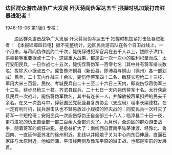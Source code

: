 ### 边区群众游击战争广大发展  歼灭蒋阎伪军达五千  把握时机加紧打击狂暴进犯者！

1946-10-06
第1版()
专栏：

　　边区群众游击战争广大发展
    歼灭蒋阎伪军达五千
    把握时机加紧打击狂暴进犯者！
    【本报邯郸四日电】据不完整统计，边区民兵游击队在各个自卫战线上，一个月来，与蒋阎伪作战约二千次，毙伤俘进犯军官兵在五千人以上，拔除子洪口、洪善镇等重要据点十二个。这些重大战果，都是由一次一次小的胜利积垒而成：太行安阳民兵，一日作战七十五次，毙伤俘蒋伪军一百零七名（其中并有蒋军排长数名）拔除大小据点五个。冀鲁豫沛铜县（新设县，即沛县与铜山（徐州）各一部划成）民兵，二十天内作战三十余次，毙伤俘蒋军四十二名，缴获长短枪二十三枝，军用大米三百袋。民权、考城民兵自二十三至二十六日三天内，即毙伤俘蒋伪军三十二名，获步马枪三十枝。齐滨县民兵，二十七日一天内毙伤蒋军十名。太行获鹿县民兵一次战斗，毙伤蒋伪军数名，其中有连长一人，并解放被蒋军扣押的民夫千余名。在又一次战斗中，俘获国民党获鹿县复员协会（支应局）理事长梁德柱。在一定有利时机，民兵游击队也不轻易放过小规模的歼灭战的：同安民兵一次歼灭了蒋军一个短枪班；安阳民兵一次毙伤俘伪王自全部三十八人；临漳县二十日一夜，更将进犯的伪王自全部一部三百余人全部消灭了。九月份，全边区的群众游击战争，随着蒋军的疯狂进犯，是愈益扩大了：南线西自晋南平陆茅津渡、经豫北、鲁西南、一直延伸至苏北的徐州附近。北线以井陉娘子关为中心向东西伸展，直逼石家庄与太原附近。他如同蒲、平汉线两侧及豫东平原的游击战，也都是空前的发展着。
